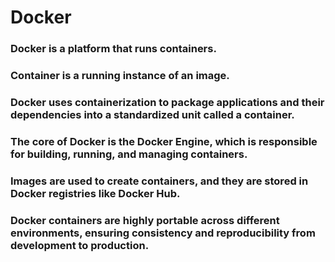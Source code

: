 # Docker
### Docker is a platform that runs containers.  
### Container is a running instance of an image.
### Docker uses containerization to package applications and their dependencies into a standardized unit called a container.  
### The core of Docker is the Docker Engine, which is responsible for building, running, and managing containers.  
### Images are used to create containers, and they are stored in Docker registries like Docker Hub.  
### Docker containers are highly portable across different environments, ensuring consistency and reproducibility from development to production.

